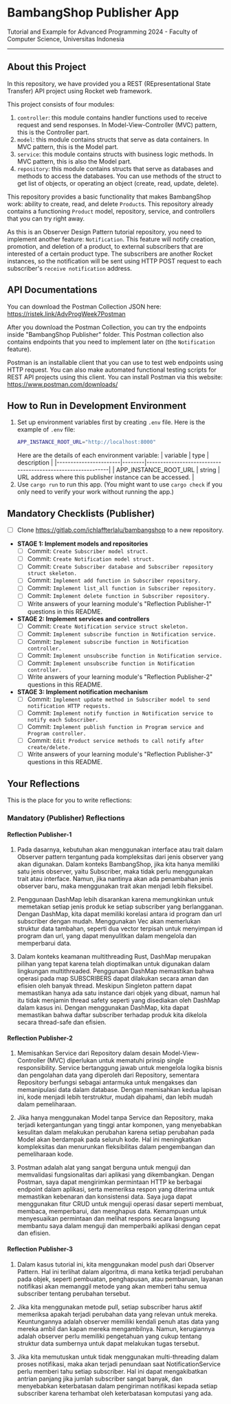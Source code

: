 # BambangShop Publisher App
Tutorial and Example for Advanced Programming 2024 - Faculty of Computer Science, Universitas Indonesia

---

## About this Project
In this repository, we have provided you a REST (REpresentational State Transfer) API project using Rocket web framework.

This project consists of four modules:
1.  `controller`: this module contains handler functions used to receive request and send responses.
    In Model-View-Controller (MVC) pattern, this is the Controller part.
2.  `model`: this module contains structs that serve as data containers.
    In MVC pattern, this is the Model part.
3.  `service`: this module contains structs with business logic methods.
    In MVC pattern, this is also the Model part.
4.  `repository`: this module contains structs that serve as databases and methods to access the databases.
    You can use methods of the struct to get list of objects, or operating an object (create, read, update, delete).

This repository provides a basic functionality that makes BambangShop work: ability to create, read, and delete `Product`s.
This repository already contains a functioning `Product` model, repository, service, and controllers that you can try right away.

As this is an Observer Design Pattern tutorial repository, you need to implement another feature: `Notification`.
This feature will notify creation, promotion, and deletion of a product, to external subscribers that are interested of a certain product type.
The subscribers are another Rocket instances, so the notification will be sent using HTTP POST request to each subscriber's `receive notification` address.

## API Documentations

You can download the Postman Collection JSON here: https://ristek.link/AdvProgWeek7Postman

After you download the Postman Collection, you can try the endpoints inside "BambangShop Publisher" folder.
This Postman collection also contains endpoints that you need to implement later on (the `Notification` feature).

Postman is an installable client that you can use to test web endpoints using HTTP request.
You can also make automated functional testing scripts for REST API projects using this client.
You can install Postman via this website: https://www.postman.com/downloads/

## How to Run in Development Environment
1.  Set up environment variables first by creating `.env` file.
    Here is the example of `.env` file:
    ```bash
    APP_INSTANCE_ROOT_URL="http://localhost:8000"
    ```
    Here are the details of each environment variable:
    | variable              | type   | description                                                |
    |-----------------------|--------|------------------------------------------------------------|
    | APP_INSTANCE_ROOT_URL | string | URL address where this publisher instance can be accessed. |
2.  Use `cargo run` to run this app.
    (You might want to use `cargo check` if you only need to verify your work without running the app.)

## Mandatory Checklists (Publisher)
-   [ ] Clone https://gitlab.com/ichlaffterlalu/bambangshop to a new repository.
-   **STAGE 1: Implement models and repositories**
    -   [ ] Commit: `Create Subscriber model struct.`
    -   [ ] Commit: `Create Notification model struct.`
    -   [ ] Commit: `Create Subscriber database and Subscriber repository struct skeleton.`
    -   [ ] Commit: `Implement add function in Subscriber repository.`
    -   [ ] Commit: `Implement list_all function in Subscriber repository.`
    -   [ ] Commit: `Implement delete function in Subscriber repository.`
    -   [ ] Write answers of your learning module's "Reflection Publisher-1" questions in this README.
-   **STAGE 2: Implement services and controllers**
    -   [ ] Commit: `Create Notification service struct skeleton.`
    -   [ ] Commit: `Implement subscribe function in Notification service.`
    -   [ ] Commit: `Implement subscribe function in Notification controller.`
    -   [ ] Commit: `Implement unsubscribe function in Notification service.`
    -   [ ] Commit: `Implement unsubscribe function in Notification controller.`
    -   [ ] Write answers of your learning module's "Reflection Publisher-2" questions in this README.
-   **STAGE 3: Implement notification mechanism**
    -   [ ] Commit: `Implement update method in Subscriber model to send notification HTTP requests.`
    -   [ ] Commit: `Implement notify function in Notification service to notify each Subscriber.`
    -   [ ] Commit: `Implement publish function in Program service and Program controller.`
    -   [ ] Commit: `Edit Product service methods to call notify after create/delete.`
    -   [ ] Write answers of your learning module's "Reflection Publisher-3" questions in this README.

## Your Reflections
This is the place for you to write reflections:

### Mandatory (Publisher) Reflections

#### Reflection Publisher-1
1. Pada dasarnya, kebutuhan akan menggunakan interface atau trait dalam Observer pattern tergantung pada kompleksitas dari jenis observer yang akan digunakan. Dalam konteks BambangShop, jika kita hanya memiliki satu jenis observer, yaitu Subscriber, maka tidak perlu menggunakan trait atau interface. Namun, jika nantinya akan ada penambahan jenis observer baru, maka menggunakan trait akan menjadi lebih fleksibel.

2. Penggunaan DashMap lebih disarankan karena memungkinkan untuk memetakan setiap jenis produk ke setiap subscriber yang berlangganan. Dengan DashMap, kita dapat memiliki korelasi antara id program dan url subscriber dengan mudah. Menggunakan Vec akan memerlukan struktur data tambahan, seperti dua vector terpisah untuk menyimpan id program dan url, yang dapat menyulitkan dalam mengelola dan memperbarui data.

3. Dalam konteks keamanan multithreading Rust, DashMap merupakan pilihan yang tepat karena telah dioptimalkan untuk digunakan dalam lingkungan multithreaded. Penggunaan DashMap memastikan bahwa operasi pada map SUBSCRIBERS dapat dilakukan secara aman dan efisien oleh banyak thread. Meskipun Singleton pattern dapat memastikan hanya ada satu instance dari objek yang dibuat, namun hal itu tidak menjamin thread safety seperti yang disediakan oleh DashMap dalam kasus ini. Dengan menggunakan DashMap, kita dapat memastikan bahwa daftar subscriber terhadap produk kita dikelola secara thread-safe dan efisien.

#### Reflection Publisher-2
1. Memisahkan Service dari Repository dalam desain Model-View-Controller (MVC) diperlukan untuk mematuhi prinsip single responsibility. Service bertanggung jawab untuk mengelola logika bisnis dan pengolahan data yang diperoleh dari Repository, sementara Repository berfungsi sebagai antarmuka untuk mengakses dan memanipulasi data dalam database. Dengan memisahkan kedua lapisan ini, kode menjadi lebih terstruktur, mudah dipahami, dan lebih mudah dalam pemeliharaan.

2. Jika hanya menggunakan Model tanpa Service dan Repository, maka terjadi ketergantungan yang tinggi antar komponen, yang menyebabkan kesulitan dalam melakukan perubahan karena setiap perubahan pada Model akan berdampak pada seluruh kode. Hal ini meningkatkan kompleksitas dan menurunkan fleksibilitas dalam pengembangan dan pemeliharaan kode.

3. Postman adalah alat yang sangat berguna untuk menguji dan memvalidasi fungsionalitas dari aplikasi yang dikembangkan. Dengan Postman, saya dapat mengirimkan permintaan HTTP ke berbagai endpoint dalam aplikasi, serta memeriksa respon yang diterima untuk memastikan kebenaran dan konsistensi data. Saya juga dapat menggunakan fitur CRUD untuk menguji operasi dasar seperti membuat, membaca, memperbarui, dan menghapus data. Kemampuan untuk menyesuaikan permintaan dan melihat respons secara langsung membantu saya dalam menguji dan memperbaiki aplikasi dengan cepat dan efisien.

#### Reflection Publisher-3
1. Dalam kasus tutorial ini, kita menggunakan model push dari Observer Pattern. Hal ini terlihat dalam algoritma, di mana ketika terjadi perubahan pada objek, seperti pembuatan, penghapusan, atau pembaruan, layanan notifikasi akan memanggil metode yang akan memberi tahu semua subscriber tentang perubahan tersebut.

2. Jika kita menggunakan metode pull, setiap subscriber harus aktif memeriksa apakah terjadi perubahan data yang relevan untuk mereka. Keuntungannya adalah observer memiliki kendali penuh atas data yang mereka ambil dan kapan mereka mengambilnya. Namun, kerugiannya adalah observer perlu memiliki pengetahuan yang cukup tentang struktur data sumbernya untuk dapat melakukan tugas tersebut.

3. Jika kita memutuskan untuk tidak menggunakan multi-threading dalam proses notifikasi, maka akan terjadi penundaan saat NotificationService perlu memberi tahu setiap subscriber. Hal ini dapat mengakibatkan antrian panjang jika jumlah subscriber sangat banyak, dan menyebabkan keterbatasan dalam pengiriman notifikasi kepada setiap subscriber karena terhambat oleh keterbatasan komputasi yang ada.